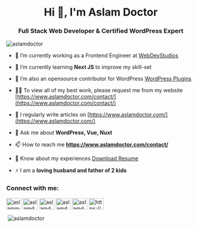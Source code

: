 <h1 align="center">Hi 🙏, I'm Aslam Doctor</h1>
<h3 align="center">Full Stack Web Developer & Certified WordPress Expert</h3>

<p align="left"> <img src="https://komarev.com/ghpvc/?username=aslamdoctor&label=Profile%20views&color=0e75b6&style=plastic" alt="aslamdoctor" /> </p>

- 🔭 I’m currently working as a Frontend Engineer at [WebDevStudios](https://www.webdevstudios.com/)

- 🌱 I’m currently learning **Next JS** to improve my skill-set

- 👯 I’m also an opensource contributor for WordPress [WordPress Plugins](https://profiles.wordpress.org/aslamdoctor/)

- 👨‍💻 To view all of my best work, please request me from my website [https://www.aslamdoctor.com/contact/](https://www.aslamdoctor.com/contact/)

- 📝 I regularly write articles on [https://www.aslamdoctor.com/](https://www.aslamdoctor.com/)

- 💬 Ask me about **WordPress, Vue, Nuxt**

- 📫 How to reach me **https://www.aslamdoctor.com/contact/**

- 📄 Know about my experiences [Download Resume](https://www.aslamdoctor.com/wp-content/uploads/2024/09/Aslam-Doctor-Resume-2024.pdf)

- ⚡ I am a **loving husband and father of 2 kids**

<h3 align="left">Connect with me:</h3>
<p align="left">
<a href="https://twitter.com/aslammdoctor" target="blank"><img align="center" src="https://raw.githubusercontent.com/rahuldkjain/github-profile-readme-generator/master/src/images/icons/Social/twitter.svg" alt="aslammdoctor" height="30" width="40" /></a>
<a href="https://linkedin.com/in/aslamdoctor" target="blank"><img align="center" src="https://raw.githubusercontent.com/rahuldkjain/github-profile-readme-generator/master/src/images/icons/Social/linked-in-alt.svg" alt="aslamdoctor" height="30" width="40" /></a>
<a href="https://stackoverflow.com/users/aslamdoctor" target="blank"><img align="center" src="https://raw.githubusercontent.com/rahuldkjain/github-profile-readme-generator/master/src/images/icons/Social/stack-overflow.svg" alt="aslamdoctor" height="30" width="40" /></a>
<a href="https://www.youtube.com/c/aslamd" target="blank"><img align="center" src="https://raw.githubusercontent.com/rahuldkjain/github-profile-readme-generator/master/src/images/icons/Social/youtube.svg" alt="aslamd" height="30" width="40" /></a>
<a href="https://www.leetcode.com/aslamdoctor" target="blank"><img align="center" src="https://raw.githubusercontent.com/rahuldkjain/github-profile-readme-generator/master/src/images/icons/Social/leet-code.svg" alt="aslamdoctor" height="30" width="40" /></a>
<a href="https://www.aslamdoctor.com/feed/" target="blank"><img align="center" src="https://raw.githubusercontent.com/rahuldkjain/github-profile-readme-generator/master/src/images/icons/Social/rss.svg" alt="https://www.aslamdoctor.com/feed/" height="30" width="40" /></a>
</p>

<p>&nbsp;<img align="center" src="https://github-readme-stats.vercel.app/api?username=aslamdoctor&show_icons=true&theme=dark&locale=en" alt="aslamdoctor" /></p>
